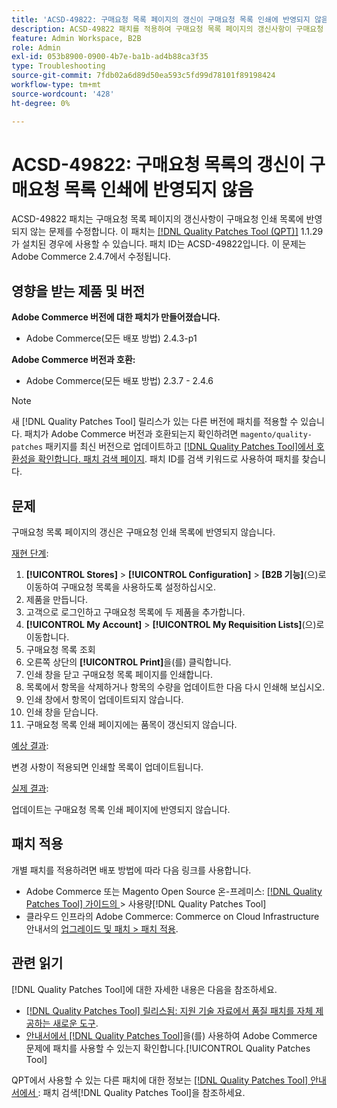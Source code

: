 ```yaml
---
title: 'ACSD-49822: 구매요청 목록 페이지의 갱신이 구매요청 목록 인쇄에 반영되지 않음'
description: ACSD-49822 패치를 적용하여 구매요청 목록 페이지의 갱신사항이 구매요청 인쇄 목록에 반영되지 않는 Adobe Commerce 문제를 수정합니다.
feature: Admin Workspace, B2B
role: Admin
exl-id: 053b8900-0900-4b7e-ba1b-ad4b88ca3f35
type: Troubleshooting
source-git-commit: 7fdb02a6d89d50ea593c5fd99d78101f89198424
workflow-type: tm+mt
source-wordcount: '428'
ht-degree: 0%

---
```


# ACSD-49822: 구매요청 목록의 갱신이 구매요청 목록 인쇄에 반영되지 않음

ACSD-49822 패치는 구매요청 목록 페이지의 갱신사항이 구매요청 인쇄 목록에 반영되지 않는 문제를 수정합니다. 이 패치는 [[!DNL Quality Patches Tool (QPT)]](https://experienceleague.adobe.com/ko/docs/commerce-operations/tools/quality-patches-tool/quality-patches-tool-to-self-serve-quality-patches) 1.1.29가 설치된 경우에 사용할 수 있습니다. 패치 ID는 ACSD-49822입니다. 이 문제는 Adobe Commerce 2.4.7에서 수정됩니다.

## 영향을 받는 제품 및 버전

**Adobe Commerce 버전에 대한 패치가 만들어졌습니다.**

* Adobe Commerce(모든 배포 방법) 2.4.3-p1

**Adobe Commerce 버전과 호환:**

* Adobe Commerce(모든 배포 방법) 2.3.7 - 2.4.6

>[!NOTE]
>
>새 [!DNL Quality Patches Tool] 릴리스가 있는 다른 버전에 패치를 적용할 수 있습니다. 패치가 Adobe Commerce 버전과 호환되는지 확인하려면 `magento/quality-patches` 패키지를 최신 버전으로 업데이트하고 [[!DNL Quality Patches Tool]에서 호환성을 확인합니다. 패치 검색 페이지](https://experienceleague.adobe.com/tools/commerce-quality-patches/index.html?lang=ko). 패치 ID를 검색 키워드로 사용하여 패치를 찾습니다.

## 문제

구매요청 목록 페이지의 갱신은 구매요청 인쇄 목록에 반영되지 않습니다.

<u>재현 단계</u>:

1. **[!UICONTROL Stores]** > **[!UICONTROL Configuration]** > **[B2B 기능]**(으)로 이동하여 구매요청 목록을 사용하도록 설정하십시오.
1. 제품을 만듭니다.
1. 고객으로 로그인하고 구매요청 목록에 두 제품을 추가합니다.
1. **[!UICONTROL My Account]** > **[!UICONTROL My Requisition Lists]**(으)로 이동합니다.
1. 구매요청 목록 조회
1. 오른쪽 상단의 **[!UICONTROL Print]**&#x200B;을(를) 클릭합니다.
1. 인쇄 창을 닫고 구매요청 목록 페이지를 인쇄합니다.
1. 목록에서 항목을 삭제하거나 항목의 수량을 업데이트한 다음 다시 인쇄해 보십시오.
1. 인쇄 창에서 항목이 업데이트되지 않습니다.
1. 인쇄 창을 닫습니다.
1. 구매요청 목록 인쇄 페이지에는 품목이 갱신되지 않습니다.

<u>예상 결과</u>:

변경 사항이 적용되면 인쇄할 목록이 업데이트됩니다.

<u>실제 결과</u>:

업데이트는 구매요청 목록 인쇄 페이지에 반영되지 않습니다.

## 패치 적용

개별 패치를 적용하려면 배포 방법에 따라 다음 링크를 사용합니다.

* Adobe Commerce 또는 Magento Open Source 온-프레미스: [[!DNL Quality Patches Tool]  가이드의 &#x200B;](/help/tools/quality-patches-tool/usage.md)> 사용량[!DNL Quality Patches Tool]
* 클라우드 인프라의 Adobe Commerce: Commerce on Cloud Infrastructure 안내서의 [업그레이드 및 패치 > 패치 적용](https://experienceleague.adobe.com/docs/commerce-cloud-service/user-guide/develop/upgrade/apply-patches.html?lang=ko).

## 관련 읽기

[!DNL Quality Patches Tool]에 대한 자세한 내용은 다음을 참조하세요.

* [[!DNL Quality Patches Tool] 릴리스됨: 지원 기술 자료에서 품질 패치를 자체 제공하는 새로운 도구](https://experienceleague.adobe.com/ko/docs/commerce-operations/tools/quality-patches-tool/quality-patches-tool-to-self-serve-quality-patches).
* [&#x200B; 안내서에서  [!DNL Quality Patches Tool]](/help/tools/quality-patches-tool/patches-available-in-qpt/check-patch-for-magento-issue-with-magento-quality-patches.md)을(를) 사용하여 Adobe Commerce 문제에 패치를 사용할 수 있는지 확인합니다.[!UICONTROL Quality Patches Tool]


QPT에서 사용할 수 있는 다른 패치에 대한 정보는 [[!DNL Quality Patches Tool] 안내서에서 &#x200B;](https://experienceleague.adobe.com/tools/commerce-quality-patches/index.html?lang=ko): 패치 검색[!DNL Quality Patches Tool]을 참조하세요.
